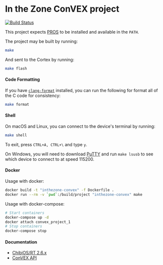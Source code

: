 # In the Zone ConVEX project

[![Build Status](https://travis-ci.org/TopSecretRobotics/inthezone-convex.svg?branch=master)](https://travis-ci.org/TopSecretRobotics/inthezone-convex)

This project expects [PROS](http://pros.cs.purdue.edu/) to be installed and available in the `PATH`.

The project may be built by running:

```bash
make
```

And sent to the Cortex by running:

```bash
make flash
```

#### Code Formatting

If you have [`clang-format`](https://clang.llvm.org/docs/ClangFormat.html) installed, you can run the following for format all of the C code for consistency:

```bash
make format
```

#### Shell

On macOS and Linux, you can connect to the device's terminal by running:

```bash
make shell
```

To exit, press `CTRL+A, CTRL+\` and type `y`.

On Windows, you will need to download [PuTTY](http://www.chiark.greenend.org.uk/~sgtatham/putty/download.html) and run `make lsusb` to see which device to connect to at speed 115200.

#### Docker

Usage with docker:

```bash
docker build -t "inthezone-convex" -f Dockerfile .
docker run --rm -v `pwd`:/build/project "inthezone-convex" make
```

Usage with docker-compose:

```bash
# Start containers
docker-compose up -d
docker attach convex_project_1
# Stop containers
docker-compose stop
```

#### Documentation

* [ChibiOS/RT 2.6.x](http://chibios.sourceforge.net/html/)
* [ConVEX API](https://jpearman.github.io/convex/doxygen/html/)
